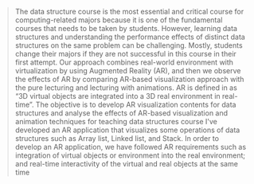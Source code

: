 > The data structure course is the most essential and critical course for computing-related majors because it is one of the fundamental courses that needs to be taken by students. 
> However, learning data structures and understanding the performance effects of  distinct data structures on the same problem can be challenging. Mostly, students  change their majors if they are not successful in this course in their first attempt.
Our approach combines real-world environment with virtualization by using Augmented Reality (AR), and then we observe the effects of AR by comparing AR-based  visualization approach with the pure lecturing and lecturing with animations. 
AR is defined in as “3D virtual objects are integrated into a 3D real environment in real-time”. The objective is to develop AR visualization contents for data structures and analyse the effects of AR-based visualization and animation techniques for teaching data structures course
I've developed an AR application that visualizes some operations of data structures such as Array list, Linked list, and Stack. In order to develop an AR application, we have followed AR requirements such as integration of virtual objects or environment into the real environment; and real-time interactivity of the virtual and real objects at the same time
